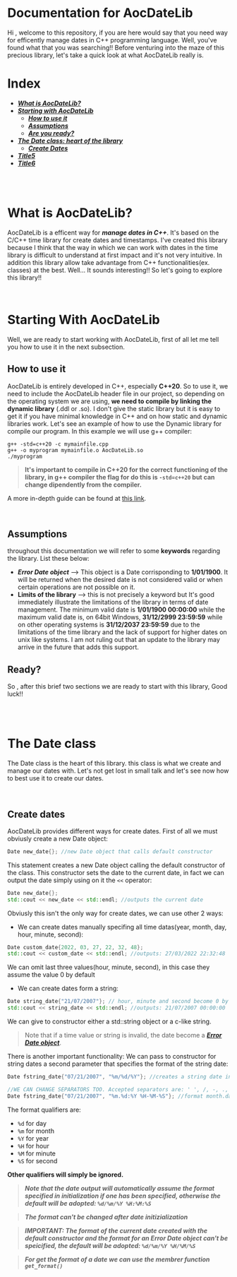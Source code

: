 # Documentation for AocDateLib
Hi , welcome to this repository, if you are here would say that you need way for efficently manage dates in C++ programming language.
Well, you've found what that you was searching!! 
Before venturing into the maze of this precious library, let's take a quick look at what AocDateLib really is.

# Index
- [***What is AocDateLib?***](#what-is-aocdatelib)
- [***Starting with AocDateLib***](#starting-with-aocdatelib)
  - [***How to use it***](#how-to-use-it)
  - [***Assumptions***](#assumptions)
  - [***Are you ready?***](#ready)
- [***The Date class: heart of the library***](#the-date-class)
  - [***Create Dates***](#create-dates)
- [***Title5***](#title5)
- [***Title6***](#title6)

<br>
<br>

# What is AocDateLib?
AocDateLib is a efficent way for ***manage dates in C++***. It's based on the C/C++ time library for create dates and timestamps.
I've created this library because I think that the way in which we can work with dates in the time library is difficult to understand at first impact and it's not very intuitive. In addition this library allow take advantage from C++ functionalities(ex. classes) at the best. 
Well... It sounds interesting!! So let's going to explore this library!!

<br>

# Starting With AocDateLib

Well, we are ready to start working with AocDateLib, first of all let me tell you how to use it in the next subsection.
  
  
  
## How to use it

AocDateLib is entirely developed in C++, especially **C++20**. So to use it, we need to include the AocDateLib header file in our project, so depending on the operating system we are using, **we need to compile by linking the dynamic library** (.ddl or .so). I don't give the static library but it is easy to get it if you have minimal knowledge in C++ and on how static and dynamic libraries work.
Let's see an example of how to use the Dynamic library for compile our program. In this example we will use g++ compiler:

```
g++ -std=c++20 -c mymainfile.cpp
g++ -o myprogram mymainfile.o AocDateLib.so
./myprogram
```
> **It's important to compile in C++20 for the correct functioning of the library, in g++ compiler the flag for do this is ```-std=c++20``` but can change dipendently from the compiler.**

A more in-depth guide can be found at [this link](https://domiyanyue.medium.com/c-development-tutorial-4-static-and-dynamic-libraries-7b537656163e).

<br>

## Assumptions
throughout this documentation we will refer to some **keywords** regarding the library.
List these below:
- ***Error Date object*** --> This object is a Date corrisponding to **1/01/1900**. It will be returned when the desired date is not considered valid or when certain operations are not possible on it.
- **Limits of the library** --> this is not precisely a keyword but It's good immediately illustrate the limitations of the library in terms of date management. The minimum valid date is **1/01/1900 00:00:00** while the maximum valid date is, on 64bit Windows, **31/12/2999 23:59:59** while on other operating systems is **31/12/2037 23:59:59** due to the limitations of the time library and the lack of support for higher dates on unix like systems. I am not ruling out that an update to the library may arrive in the future that adds this support.


## Ready?
So , after this brief two sections we are ready to start with this library, Good luck!!

<br>
<br>

# The Date class
The Date class is the heart of this library. this class is what we create and manage our dates with. Let's not get lost in small talk and let's see now how to best use it to create our dates.

<br>

## Create dates
AocDateLib provides different ways for create dates. First of all we must obviusly create a new Date object:
```cpp
Date new_date{}; //new Date object that calls default constructor
```
This statement creates a new Date object calling the default constructor of the class. This constructor sets the date to the current date, in fact we can
output the date simply using on it the `<<` operator:
```cpp
Date new_date{};
std::cout << new_date << std::endl; //outputs the current date
```
Obviusly this isn't the only way for create dates, we can use other 2 ways:
 - We can create dates manually specifing all time datas(year, month, day, hour, minute, second):
 ```cpp
 Date custom_date{2022, 03, 27, 22, 32, 48};
 std::cout << custom_date << std::endl; //outputs: 27/03/2022 22:32:48
 ```
 We can omit last three values(hour, minute, second), in this case they assume the value 0 by default
 - We can create dates form a string:
 ```cpp
 Date string_date{"21/07/2007"}; // hour, minute and second become 0 by default
 std::cout << string_date << std::endl; //outputs: 21/07/2007 00:00:00
 ```
 We can give to constructor either a std::string object or a c-like string.
 
> Note that if a time value or string is invalid, the date become a [***Error Date object***](#assumptions).

There is another important functionality: We can pass to constructor for string dates a second parameter that specifies the format of the string date:
```cpp
Date fstring_date{"07/21/2007", "%m/%d/%Y"}; //creates a string date in the format: month/day/year

//WE CAN CHANGE SEPARATORS TOO. Accepted separators are: ' ', /, -, ., :  We can mix these:
Date fstring_date{"07/21/2007", "%m.%d:%Y %H-%M-%S"}; //format month.day:year hour-minute-second
```
The format qualifiers are:
- `%d` for day
- `%m` for month
- `%Y` for year
- `%H` for hour
- `%M` for minute
- `%S` for second

**Other qualifiers will simply be ignored.**

> ***Note that the date output will automatically assume the format specified in initialization if one has been specified, otherwise the default will be adopted: `%d/%m/%Y %H:%M:%S`***

> ***The format can't be changed after date initizialization***

> ***IMPORTANT: The format of the current date created with the default constructor and the format for an Error Date object can't be speicified, the default will be adopted: `%d/%m/%Y %H/%M/%S`***

> ***For get the format of a date we can use the membrer function `get_format()`***




